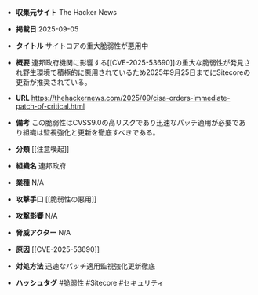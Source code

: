 - **収集元サイト**
The Hacker News

- **掲載日**
2025-09-05

- **タイトル**
サイトコアの重大脆弱性が悪用中

- **概要**
連邦政府機関に影響する[[CVE-2025-53690]]の重大な脆弱性が発見され野生環境で積極的に悪用されているため2025年9月25日までにSitecoreの更新が推奨されている。

- **URL**
https://thehackernews.com/2025/09/cisa-orders-immediate-patch-of-critical.html

- **備考**
この脆弱性はCVSS9.0の高リスクであり迅速なパッチ適用が必要であり組織は監視強化と更新を徹底すべきである。

- **分類**
[[注意喚起]]

- **組織名**
連邦政府

- **業種**
N/A

- **攻撃手口**
[[脆弱性の悪用]]

- **攻撃影響**
N/A

- **脅威アクター**
N/A

- **原因**
[[CVE-2025-53690]]

- **対処方法**
迅速なパッチ適用監視強化更新徹底

- **ハッシュタグ**
#脆弱性 #Sitecore #セキュリティ
